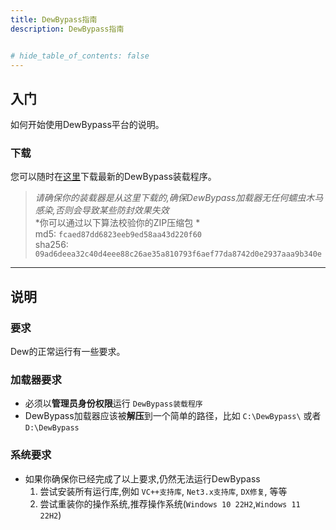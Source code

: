 ```yaml
---
title: DewBypass指南
description: DewBypass指南


# hide_table_of_contents: false
---
```


## 入门
如何开始使用DewBypass平台的说明。
### 下载
您可以随时在[这里](/Download/DewLoader3.0.0.0.zip)下载最新的DewBypass装载程序。

> *请确保你的装载器是从这里下载的,确保DewBypass加载器无任何蠕虫木马感染,否则会导致某些防封效果失效*    
>*你可以通过以下算法校验你的ZIP压缩包 *  
md5: `fcaed87dd6823eeb9ed58aa43d220f60`  
sha256: `09ad6deea32c40d4eee88c26ae35a810793f6aef77da8742d0e2937aaa9b340e`

---

## 说明

### 要求
Dew的正常运行有一些要求。

### 加载器要求
- 必须以**管理员身份权限**运行 `DewBypass装载程序`
- DewBypass加载器应该被**解压**到一个简单的路径，比如 `C:\DewBypass\` 或者 `D:\DewBypass`

### 系统要求

- 如果你确保你已经完成了以上要求,仍然无法运行DewBypass
  1. 尝试安装所有运行库,例如 `VC++支持库`, `Net3.x支持库`, `DX修复`, 等等
  2. 尝试重装你的操作系统,推荐操作系统(`Windows 10 22H2`,`Windows 11 22H2`)
      


